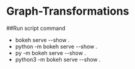 # Graph-Transformations
##Run script command
* bokeh serve --show .  
* python -m bokeh serve --show . 
* py -m bokeh serve --show .  
* python3 -m bokeh serve --show .